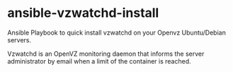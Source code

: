 # ansible-vzwatchd-install
Ansible Playbook to quick install vzwatchd on your Openvz Ubuntu/Debian servers.

Vzwatchd is an OpenVZ monitoring daemon that informs the server administrator by email when a limit of the container is reached.
